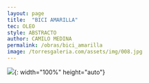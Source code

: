 ```yaml
---
layout: page
title:  "BICI AMARILLA"
tec: OLEO
style: ABSTRACTO
author: CAMILO MEDINA
permalink: /obras/bici_amarilla
image: /torresgaleria.com/assets/img/008.jpg
---
```


![](/torresgaleria.com/assets/img/008.jpg){: width="100%" height="auto"}

